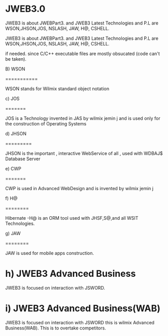 # JWEB3.0
JWEB3 is about JWEBPart3. and JWEB3 Latest Technologies and P.L are WSON,JHSON,JOS, NSLASH, JAW, H@, CSHELL.

JWEB3 is about JWEBPart3. and JWEB3 Latest Technologies and P.L are WSON,JHSON,JOS, NSLASH, JAW, H@, CSHELL.



 if  needed.  since   C/C++  executable  files   are  mostly  obsucated (code  can't  be  taken).
 
 



 B)  WSON  
 
===========
 
 

WSON  stands  for  Wilmix  standard   object   notation





c) JOS


=======



JOS is a Technology invented in JAS by wilmix jemin j and is used only for the construction of Operating Systems





d) JHSON


=========



JHSON is the important , interactive WebService of all , used with WDBAJ$ Database Server




e) CWP


=======



CWP is used in Advanced WebDesign and is invented by wilmix jemin j




f)  H@

========


Hibernate -H@ is an ORM tool used with JHSF,S@,and all WSIT Technologies.





g) JAW

========


JAW  is  used   for  mobile  apps  construction.

h)  JWEB3  Advanced Business
=================================
JWEB3  is focused  on  interaction  with JSWORD.

i)  JWEB3  Advanced Business(WAB)
=================================
JWEB3  is focused  on  interaction  with JSWORD  this   is wilmix  Advanced Business(WAB).
This is to overtake competitors.
